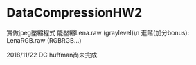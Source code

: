 # DataCompressionHW2
實做jpeg壓縮程式
能壓縮Lena.raw (graylevel)\n
進階(加分bonus): LenaRGB.raw (RGBRGB...)


2018/11/22
DC huffman尚未完成
